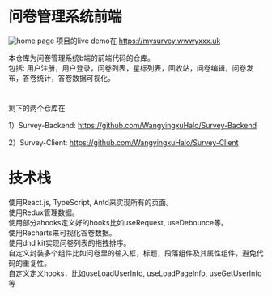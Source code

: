 # 问卷管理系统前端
![home page](https://github.com/WangyingxuHalo/surveyApp/assets/40592903/20177953-6c39-4557-a2a2-de49b96b2eb0)
项目的live demo在 https://mysurvey.wwwyxxx.uk  


本仓库为问卷管理系统b端的前端代码的仓库。  
包括: 用户注册，用户登录，问卷列表，星标列表，回收站，问卷编辑，问卷发布，答卷统计，答卷数据可视化。  

#

  

剩下的两个仓库在

1）Survey-Backend: https://github.com/WangyingxuHalo/Survey-Backend

2）Survey-Client: https://github.com/WangyingxuHalo/Survey-Client  

  # 技术栈

使用React.js, TypeScript, Antd来实现所有的页面。  
使用Redux管理数据。  
使用部分ahooks定义好的hooks比如useRequest, useDebounce等。  
使用Recharts来可视化答卷数据。  
使用dnd kit实现问卷列表的拖拽排序。  
自定义封装多个组件比如问卷里的输入框，标题，段落组件及其属性组件，避免代码的重复性。  
自定义定义hooks，比如useLoadUserInfo, useLoadPageInfo, useGetUserInfo等  
